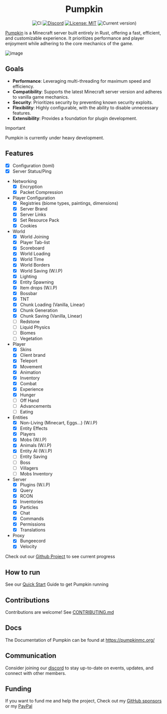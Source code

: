 <div align="center">

# Pumpkin

![CI](https://github.com/Snowiiii/Pumpkin/actions/workflows/rust.yml/badge.svg)
[![Discord](https://img.shields.io/discord/1268592337445978193.svg?label=&logo=discord&logoColor=ffffff&color=7389D8&labelColor=6A7EC2)](https://discord.gg/wT8XjrjKkf)
[![License: MIT](https://img.shields.io/badge/License-MIT-yellow.svg)](https://opensource.org/licenses/MIT)
![Current version)](https://img.shields.io/badge/current_version-1.21.4-blue)

</div>

[Pumpkin](https://pumpkinmc.org/) is a Minecraft server built entirely in Rust, offering a fast, efficient,
and customizable experience. It prioritizes performance and player enjoyment while adhering to the core mechanics of the game.

![image](https://github.com/user-attachments/assets/7e2e865e-b150-4675-a2d5-b52f9900378e)

## Goals

- **Performance**: Leveraging multi-threading for maximum speed and efficiency.
- **Compatibility**: Supports the latest Minecraft server version and adheres to vanilla game mechanics.
- **Security**: Prioritizes security by preventing known security exploits.
- **Flexibility**: Highly configurable, with the ability to disable unnecessary features.
- **Extensibility**: Provides a foundation for plugin development.

> [!IMPORTANT]
> Pumpkin is currently under heavy development.

## Features

- [x] Configuration (toml)
- [x] Server Status/Ping
- Networking
  - [x] Encryption
  - [x] Packet Compression
- Player Configuration
  - [x] Registries (biome types, paintings, dimensions)
  - [x] Server Brand
  - [x] Server Links
  - [x] Set Resource Pack
  - [x] Cookies
- World
  - [x] World Joining
  - [x] Player Tab-list
  - [x] Scoreboard
  - [x] World Loading
  - [x] World Time
  - [x] World Borders
  - [x] World Saving (W.I.P)
  - [x] Lighting
  - [x] Entity Spawning
  - [x] Item drops (W.I.P)
  - [x] Bossbar
  - [x] TNT
  - [x] Chunk Loading (Vanilla, Linear)
  - [x] Chunk Generation
  - [x] Chunk Saving (Vanilla, Linear)
  - [ ] Redstone
  - [ ] Liquid Physics
  - [ ] Biomes
  - [ ] Vegetation
- Player
  - [x] Skins
  - [x] Client brand
  - [x] Teleport
  - [x] Movement
  - [x] Animation
  - [x] Inventory
  - [x] Combat
  - [x] Experience
  - [x] Hunger
  - [ ] Off Hand
  - [ ] Advancements 
  - [ ] Eating
- Entities
  - [x] Non-Living (Minecart, Eggs...) (W.I.P)
  - [x] Entity Effects
  - [x] Players
  - [x] Mobs (W.I.P)
  - [x] Animals (W.I.P)
  - [x] Entity AI (W.I.P)
  - [ ] Entity Saving
  - [ ] Boss
  - [ ] Villagers
  - [ ] Mobs Inventory
- Server
  - [x] Plugins (W.I.P)
  - [x] Query
  - [x] RCON
  - [x] Inventories
  - [x] Particles
  - [x] Chat
  - [x] Commands
  - [x] Permissions
  - [x] Translations
- Proxy
  - [x] Bungeecord
  - [x] Velocity

Check out our [Github Project](https://github.com/orgs/Pumpkin-MC/projects/3) to see current progress

## How to run

See our [Quick Start](https://pumpkinmc.org/about/quick-start.html) Guide to get Pumpkin running

## Contributions

Contributions are welcome! See [CONTRIBUTING.md](CONTRIBUTING.md)

## Docs

The Documentation of Pumpkin can be found at https://pumpkinmc.org/

## Communication

Consider joining our [discord](https://discord.gg/wT8XjrjKkf) to stay up-to-date on events, updates, and connect with other members.

## Funding

If you want to fund me and help the project, Check out my [GitHub sponsors](https://github.com/sponsors/Snowiiii) or my [PayPal](https://www.paypal.me/alexxmedvedev)
